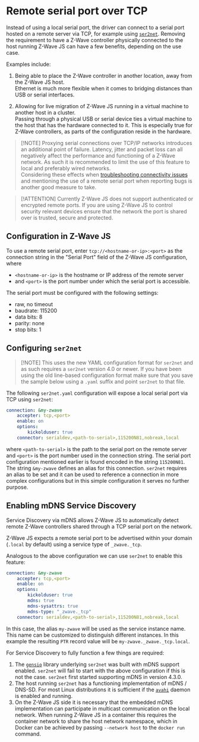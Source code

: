 # Remote serial port over TCP

Instead of using a local serial port, the driver can connect to a serial port hosted on a remote server via TCP, for example using [`ser2net`](https://github.com/cminyard/ser2net).
Removing the requirement to have a Z-Wave controller physically connected to the host running Z-Wave JS can have a few benefits, depending on the use case.

Examples include:

1. Being able to place the Z-Wave controller in another location, away from the Z-Wave JS host.\
   Ethernet is much more flexible when it comes to bridging distances than USB or serial interfaces.

2. Allowing for live migration of Z-Wave JS running in a virtual machine to another host in a cluster.\
   Passing through a physical USB or serial device ties a virtual machine to the host that has the hardware connected to it. This is especially true for Z-Wave controllers, as parts of the configuration reside in the hardware.

> [!NOTE] Proxying serial connections over TCP/IP networks introduces an additional point of failure. Latency, jitter and packet loss can all negatively affect the performance and functioning of a Z-Wave network. As such it is recommended to limit the use of this feature to local and preferably wired networks.\
> Considering these effects when [troubleshooting connectivity issues](troubleshooting/connectivity-issues.md) and mentioning the use of a remote serial port when reporting bugs is another good measure to take.

> [!ATTENTION] Currently Z-Wave JS does not support authenticated or encrypted remote ports. If you are using Z-Wave JS to control security relevant devices ensure that the network the port is shared over is trusted, secure and protected.

## Configuration in Z-Wave JS

To use a remote serial port, enter `tcp://<hostname-or-ip>:<port>` as the connection string in the "Serial Port" field of the Z-Wave JS configuration, where

- `<hostname-or-ip>` is the hostname or IP address of the remote server
- and `<port>` is the port number under which the serial port is accessible.

The serial port must be configured with the following settings:

- raw, no timeout
- baudrate: 115200
- data bits: 8
- parity: none
- stop bits: 1

## Configuring `ser2net`

> [!NOTE] This uses the new YAML configuration format for `ser2net` and as such requires a `ser2net` version 4.0 or newer. If you have been using the old line-based configuration format make sure that you save the sample below using a `.yaml` suffix and point `ser2net` to that file.

The following `ser2net.yaml` configuration will expose a local serial port via TCP using `ser2net`:

```yaml
connection: &my-zwave
    accepter: tcp,<port>
    enable: on
    options:
        kickolduser: true
    connector: serialdev,<path-to-serial>,115200N81,nobreak,local
```

where `<path-to-serial>` is the path to the serial port on the remote server and `<port>` is the port number used in the connection string. The serial port configuration mentioned earlier is found encoded in the string `115200N81`.
The string `&my-zwave` defines an alias for this connection. `ser2net` requires an alias to be set and it can be used to reference a connection in more complex configurations but in this simple configuration it serves no further purpose.

## Enabling mDNS Service Discovery

Service Discovery via mDNS allows Z-Wave JS to automatically detect remote Z-Wave controllers shared through a TCP serial port on the network.

Z-Wave JS expects a remote serial port to be advertised within your domain (`.local` by default) using a service type of `_zwave._tcp`.

Analogous to the above configuration we can use `ser2net` to enable this feature:

```yaml
connection: &my-zwave
    accepter: tcp,<port>
    enable: on
    options:
        kickolduser: true
        mdns: true
        mdns-sysattrs: true
        mdns-type: "_zwave._tcp"
    connector: serialdev,<path-to-serial>,115200N81,nobreak,local
```

In this case, the alias `my-zwave` will be used as the service instance name. This name can be customized to distinguish different instances. In this example the resulting `PTR` record value will be `my-zwave._zwave._tcp.local`.

For Service Discovery to fully function a few things are required:

1. The [`gensio`](https://github.com/cminyard/gensio) library underlying `ser2net` was built with mDNS support enabled. `ser2net` will fail to start with the above configuration if this is not the case. `ser2net` first started supporting mDNS in version 4.3.0.
2. The host running `ser2net` has a functioning implementation of mDNS / DNS-SD. For most Linux distributions it is sufficient if the [`avahi`](https://www.avahi.org/) daemon is enabled and running.
3. On the Z-Wave JS side it is necessary that the embedded mDNS implementation can participate in multicast communication on the local network. When running Z-Wave JS in a container this requires the container network to share the host network namespace, which in Docker can be achieved by passing `--network host` to the `docker run` command.
